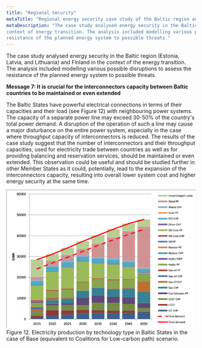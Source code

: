```yaml
---
title: "Regional Security"
metaTitle: "Regional energy security case study of the Baltic region and Finland"
metaDescription: "The case study analysed energy security in the Baltic region (Estonia, Latvia, and Lithuania) and Finland in the
context of energy transition. The analysis included modelling various possible disruptions to assess the
resistance of the planned energy system to possible threats."
---
```


The case study analysed energy security in the Baltic region (Estonia, Latvia, and Lithuania) and Finland in the context of the energy transition. The analysis included modelling various possible disruptions to assess the resistance of the planned energy system to possible threats.

**Message 7: It is crucial for the interconnectors capacity between Baltic countries to be maintained or even extended**

The Baltic States have powerful electrical connections in terms of their capacities and their load (see Figure 12) with neighbouring power systems. The capacity of a separate power line may exceed 30-50% of the country's total power demand. A disruption of the operation of such a line may cause a major disturbance on the entire power system, especially in the case where throughput capacity of interconnectors is reduced. The results of the case study suggest that the number of interconnectors and their throughput capacities, used for electricity trade between countries as well as for providing balancing and reservation services, should be maintained or even extended. This observation could be useful and should be studied further in other Member States as it could, potentially, lead to the expansion of the interconnectors capacity, resulting into overall lower system cost and higher energy security at the same time.

![Electricity production by technology type in Baltic States in the case of Base (equivalent to Coalitions for Low-carbon path) scenario](./3_regionalSecurity_figure12.png)
Figure 12. Electricity production by technology type in Baltic States in the case of Base (equivalent to Coalitions for Low-carbon path) scenario.
